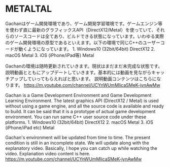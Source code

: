 # METALTAL

Gachanはゲーム開発環境であり、ゲーム開発学習環境です。ゲームエンジン等を使わず直に最新のグラフィックスAPI（DirectX12/Metal）を使っていて、それらのソースコードは全てあり、ビルドできる状態になっています。いわゆる実際のゲーム開発環境の原型であるといえます。以下の環境で同じC++のユーザーコードが動くようになっています。
    1. Windows10 (32bit/64bit) DirectX12
    2. macOS Metal
    3. iOS (iPhone/iPad等) Metal

Gachanの環境は随時更新されていきます。現状はまだまだ未完成な状態です。説明動画とともにアップデートしていきます。基本的には動画を見ながらキャッチアップしていってもらえればと思います。
説明動画コンテンツはこちらになります。
https://m.youtube.com/channel/UCYnWUmMlicaSMeK-jynAwMw



Gachan is a Game Development Environment and Game Development Learning Environment.  The latest graphics API (DirectX12 / Metal) is used without using a game engine, and all the source code is available and ready to build. It can be said that it is a prototype of actual game development environment. You can run same C++ user source code under these platforms.
    1. Windows10 (32bit/64bit) DirectX12
    2. macOS Metal
    3. iOS (iPhone/iPad etc) Metal

Gachan's environment will be updated from time to time. The present condition is still in an incomplete state.  We will update along with the explanatory video. Basically, I hope you can catch up while watching the video.
Explanation video content is here.
https://m.youtube.com/channel/UCYnWUmMlicaSMeK-jynAwMw
